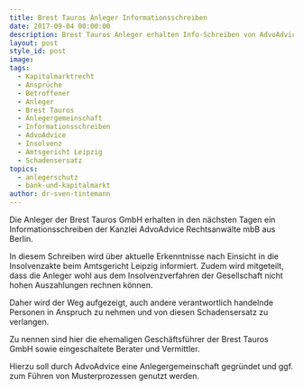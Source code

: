```yaml
---
title: Brest Tauros Anleger Informationsschreiben
date: 2017-09-04 00:00:00
description: Brest Tauros Anleger erhalten Info-Schreiben von AdvoAdvice
layout: post
style_id: post
image:
tags:
  - Kapitalmarktrecht
  - Ansprüche
  - Betroffener
  - Anleger
  - Brest Tauros
  - Anlegergemeinschaft
  - Informationsschreiben
  - AdvoAdvice
  - Insolvenz
  - Amtsgericht Leipzig
  - Schadensersatz
topics:
  - anlegerschutz
  - bank-und-kapitalmarkt
author: dr-sven-tintemann
---
```



Die Anleger der Brest Tauros GmbH erhalten in den nächsten Tagen ein Informationsschreiben der Kanzlei AdvoAdvice Rechtsanwälte mbB aus Berlin.

In diesem Schreiben wird über aktuelle Erkenntnisse nach Einsicht in die Insolvenzakte beim Amtsgericht Leipzig informiert. Zudem wird mitgeteilt, dass die Anleger wohl aus dem Insolvenzverfahren der Gesellschaft nicht hohen Auszahlungen rechnen können.

Daher wird der Weg aufgezeigt, auch andere verantwortlich handelnde Personen in Anspruch zu nehmen und von diesen Schadensersatz zu verlangen.

Zu nennen sind hier die ehemaligen Geschäftsführer der Brest Tauros GmbH sowie eingeschaltete Berater und Vermittler.

Hierzu soll durch AdvoAdvice eine Anlegergemeinschaft gegründet und ggf. zum Führen von Musterprozessen genutzt werden.